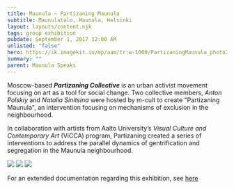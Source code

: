 ```yaml
---
title: Maunula ~ Partizaning Maunula
subtitle: Maunulatalo, Maunula, Helsinki
layout: layouts/content.njk
tags: group exhibition
pubdate: September 1, 2017 12:00 AM
unlisted: "false"
hero: https://ik.imagekit.io/mp/aam/tr:w-1000/PartizaningMaunula_photo27_VesaPekkaGronfors_web.jpg
summary: ""
parent: Maunula Speaks
---
```

Moscow-based ***Partizaning Collective*** is an urban activist movement focusing on art as a tool for social change. Two collective members, *Anton Polskiy* and *Natalia Sinitsina* were hosted by m-cult to create "Partizaning Maunula", an intervention focusing on mechanisms of exclusion in the neighbourhood.

In collaboration with artists from Aalto University’s *Visual Culture and Contemporary Art* (ViCCA) program, Partizaning created a series of interventions to address the parallel dynamics of gentrification and segregation in the Maunula neighbourhood.

![](https://ik.imagekit.io/mp/aam/tr:w-1000/partizaningmaunula-ali-vidha-soup_photovesapekkagronfors-web.jpg)
![](https://ik.imagekit.io/mp/aam/tr:w-1000/PartizaningMaunula-Soup2_photoVesaPekkaGronfors-web.jpg)
![](https://ik.imagekit.io/mp/aam/tr:w-1000/PartizaningMaunula_photo27_VesaPekkaGronfors_web.jpg)

For an extended documentation regarding this exhibition, see [here](https://www.m-cult.org/node/698)